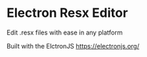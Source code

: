 # Electron Resx Editor
Edit .resx files with ease in any platform

Built with the ElctronJS https://electronjs.org/
